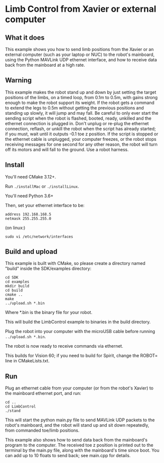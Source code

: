 # Limb Control from Xavier or external computer

## What it does
This example shows you how to send limb positions from the Xavier or an external computer (such as your laptop or NUC) to the robot's mainboard, using the Python MAVLink UDP ethernet
interface, and how to receive data back from the mainboard at a high rate.

## Warning
This example makes the robot stand up and down by just setting the target positions of the limbs, on a timed loop, from 0.1m to 0.5m, with gains strong enough to make the robot support its weight. 
If the robot gets a command to extend the legs to 0.5m without getting the previous positions and standing up slowly, it will jump and may fall.
Be careful to only ever start the sending script when the robot is flashed, booted, ready, unkilled and the ethernet connection is plugged in. 
Don't unplug or re-plug the ethernet connection, reflash, or unkill the robot when the script has already started; if you must, wait until it outputs -0.1 toe z position.
If the script is stopped or the ethernet cable is unplugged, your computer freezes, or the robot stops receiving messages for one second for any other reason, the robot will turn off its motors and will fall to the ground. Use a robot harness.

## Install

You'll need CMake 3.12+.

Run ``./installMac`` or ``./installLinux``.

You'll need Python 3.6+

Then, set your ethernet interface to be:

```
address 192.168.168.5
netmask 255.255.255.0
```

(on linux:)
```
sudo vi /etc/network/interfaces
```

## Build and upload
This example is built with CMake, so please create a directory named "build" inside the SDK/examples directory:

```
cd SDK
cd examples
mkdir build
cd build
cmake ..
make
../upload.sh *.bin
```

Where *.bin is the binary file for your robot.

This will build the LimbControl example to binaries in the build directory.

Plug the robot into your computer with the microUSB cable before running ``../upload.sh *.bin``.

The robot is now ready to receive commands via ethernet.

This builds for Vision 60; if you need to build for Spirit, change the ROBOT= line in CMakeLists.txt.

## Run
Plug an ethernet cable from your computer (or from the robot's Xavier) to the mainboard ethernet port, and run:

	cd ..
	cd LimbControl
	./stand

This will start the python main.py file to send MAVLink UDP packets to the robot's mainboard, and the robot will stand up and sit down repeatedly, from commanded toe/limb positions.

This example also shows how to send data back from the mainboard's program to the computer. The received toe z position is printed out to the terminal by the main.py file, along with the mainboard's time since boot. You can add up to 10 floats to send back; see main.cpp for details.
